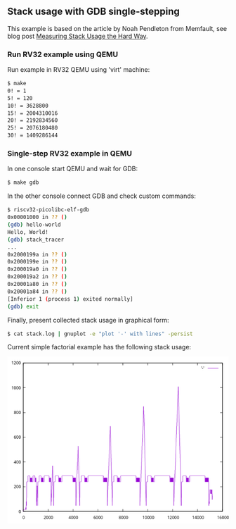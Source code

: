 ## Stack usage with GDB single-stepping

This example is based on the article by Noah Pendleton from Memfault, see blog post [Measuring Stack Usage the Hard Way](https://interrupt.memfault.com/blog/measuring-stack-usage).

### Run RV32 example using QEMU

Run example in RV32 QEMU using 'virt' machine:

```bash
$ make
0! = 1
5! = 120
10! = 3628800
15! = 2004310016
20! = 2192834560
25! = 2076180480
30! = 1409286144
```

### Single-step RV32 example in QEMU

In one console start QEMU and wait for GDB:

```bash
$ make gdb
```

In the other console connect GDB and check custom commands:

```bash
$ riscv32-picolibc-elf-gdb
0x00001000 in ?? ()
(gdb) hello-world 
Hello, World!
(gdb) stack_tracer
...
0x2000199a in ?? ()
0x2000199e in ?? ()
0x200019a0 in ?? ()
0x200019a2 in ?? ()
0x20001a80 in ?? ()
0x20001a84 in ?? ()
[Inferior 1 (process 1) exited normally]
(gdb) exit
```

Finally, present collected stack usage in graphical form:

```bash
$ cat stack.log | gnuplot -e "plot '-' with lines" -persist
```

Current simple factorial example has the following stack usage:

![alt text](pic/stack.png)
